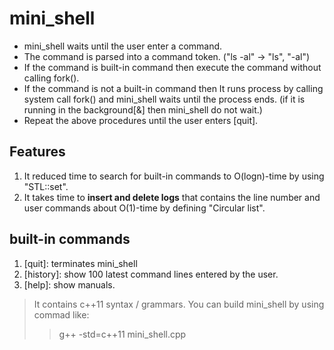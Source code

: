 # mini_shell

 - mini_shell waits until the user enter a command.  
 - The command is parsed into a command token. ("ls -al" -> "ls", "-al")  
 - If the command is built-in command then execute the command without calling fork().  
 - If the command is not a built-in command then It runs process by calling system call fork() and mini_shell waits until the process ends.
    (if it is running in the background[&] then mini_shell do not wait.)
 - Repeat the above procedures until the user enters [quit].

 ## Features
   1. It reduced time to search for built-in commands to O(logn)-time by using "STL::set".
   2. It takes time to **insert and delete logs** that contains the line number and user commands
      about O(1)-time by defining "Circular list".
 
 ## built-in commands
  1. [quit]: terminates mini_shell
  2. [history]: show 100 latest command lines entered by the user.
  3. [help]: show manuals.


> It contains c++11 syntax / grammars. You can build mini_shell by using commad like:
   >> g++ -std=c++11 mini_shell.cpp
